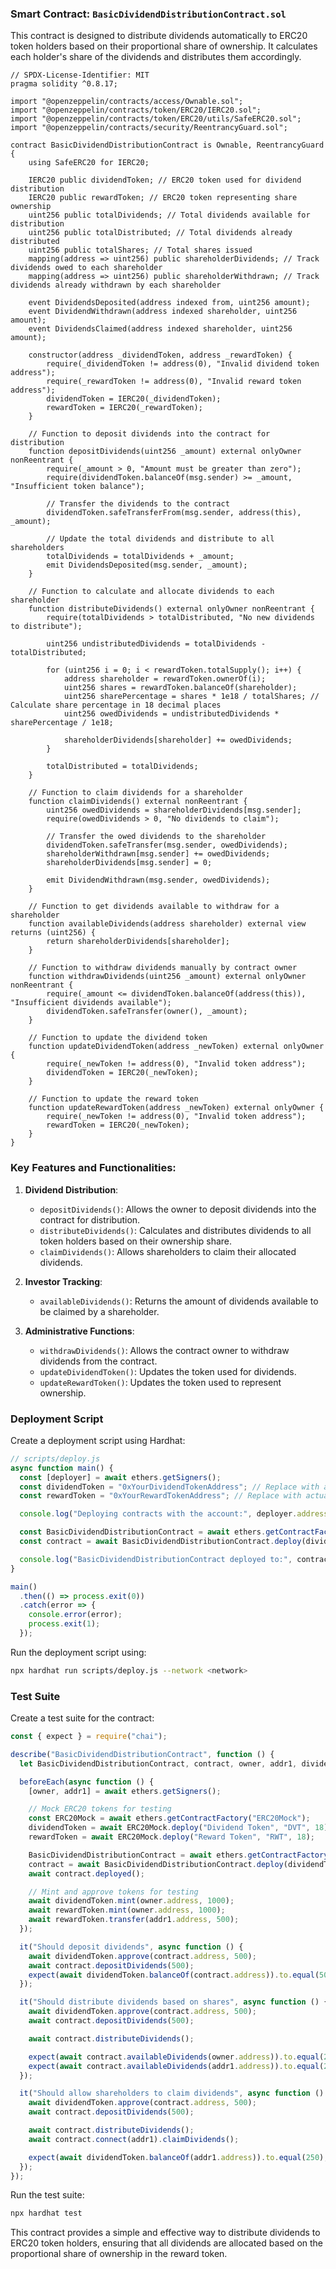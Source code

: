 ### Smart Contract: `BasicDividendDistributionContract.sol`

This contract is designed to distribute dividends automatically to ERC20 token holders based on their proportional share of ownership. It calculates each holder's share of the dividends and distributes them accordingly.

```solidity
// SPDX-License-Identifier: MIT
pragma solidity ^0.8.17;

import "@openzeppelin/contracts/access/Ownable.sol";
import "@openzeppelin/contracts/token/ERC20/IERC20.sol";
import "@openzeppelin/contracts/token/ERC20/utils/SafeERC20.sol";
import "@openzeppelin/contracts/security/ReentrancyGuard.sol";

contract BasicDividendDistributionContract is Ownable, ReentrancyGuard {
    using SafeERC20 for IERC20;

    IERC20 public dividendToken; // ERC20 token used for dividend distribution
    IERC20 public rewardToken; // ERC20 token representing share ownership
    uint256 public totalDividends; // Total dividends available for distribution
    uint256 public totalDistributed; // Total dividends already distributed
    uint256 public totalShares; // Total shares issued
    mapping(address => uint256) public shareholderDividends; // Track dividends owed to each shareholder
    mapping(address => uint256) public shareholderWithdrawn; // Track dividends already withdrawn by each shareholder

    event DividendsDeposited(address indexed from, uint256 amount);
    event DividendWithdrawn(address indexed shareholder, uint256 amount);
    event DividendsClaimed(address indexed shareholder, uint256 amount);

    constructor(address _dividendToken, address _rewardToken) {
        require(_dividendToken != address(0), "Invalid dividend token address");
        require(_rewardToken != address(0), "Invalid reward token address");
        dividendToken = IERC20(_dividendToken);
        rewardToken = IERC20(_rewardToken);
    }

    // Function to deposit dividends into the contract for distribution
    function depositDividends(uint256 _amount) external onlyOwner nonReentrant {
        require(_amount > 0, "Amount must be greater than zero");
        require(dividendToken.balanceOf(msg.sender) >= _amount, "Insufficient token balance");

        // Transfer the dividends to the contract
        dividendToken.safeTransferFrom(msg.sender, address(this), _amount);

        // Update the total dividends and distribute to all shareholders
        totalDividends = totalDividends + _amount;
        emit DividendsDeposited(msg.sender, _amount);
    }

    // Function to calculate and allocate dividends to each shareholder
    function distributeDividends() external onlyOwner nonReentrant {
        require(totalDividends > totalDistributed, "No new dividends to distribute");

        uint256 undistributedDividends = totalDividends - totalDistributed;

        for (uint256 i = 0; i < rewardToken.totalSupply(); i++) {
            address shareholder = rewardToken.ownerOf(i);
            uint256 shares = rewardToken.balanceOf(shareholder);
            uint256 sharePercentage = shares * 1e18 / totalShares; // Calculate share percentage in 18 decimal places
            uint256 owedDividends = undistributedDividends * sharePercentage / 1e18;

            shareholderDividends[shareholder] += owedDividends;
        }

        totalDistributed = totalDividends;
    }

    // Function to claim dividends for a shareholder
    function claimDividends() external nonReentrant {
        uint256 owedDividends = shareholderDividends[msg.sender];
        require(owedDividends > 0, "No dividends to claim");

        // Transfer the owed dividends to the shareholder
        dividendToken.safeTransfer(msg.sender, owedDividends);
        shareholderWithdrawn[msg.sender] += owedDividends;
        shareholderDividends[msg.sender] = 0;

        emit DividendWithdrawn(msg.sender, owedDividends);
    }

    // Function to get dividends available to withdraw for a shareholder
    function availableDividends(address shareholder) external view returns (uint256) {
        return shareholderDividends[shareholder];
    }

    // Function to withdraw dividends manually by contract owner
    function withdrawDividends(uint256 _amount) external onlyOwner nonReentrant {
        require(_amount <= dividendToken.balanceOf(address(this)), "Insufficient dividends available");
        dividendToken.safeTransfer(owner(), _amount);
    }

    // Function to update the dividend token
    function updateDividendToken(address _newToken) external onlyOwner {
        require(_newToken != address(0), "Invalid token address");
        dividendToken = IERC20(_newToken);
    }

    // Function to update the reward token
    function updateRewardToken(address _newToken) external onlyOwner {
        require(_newToken != address(0), "Invalid token address");
        rewardToken = IERC20(_newToken);
    }
}
```

### Key Features and Functionalities:

1. **Dividend Distribution**:
   - `depositDividends()`: Allows the owner to deposit dividends into the contract for distribution.
   - `distributeDividends()`: Calculates and distributes dividends to all token holders based on their ownership share.
   - `claimDividends()`: Allows shareholders to claim their allocated dividends.

2. **Investor Tracking**:
   - `availableDividends()`: Returns the amount of dividends available to be claimed by a shareholder.

3. **Administrative Functions**:
   - `withdrawDividends()`: Allows the contract owner to withdraw dividends from the contract.
   - `updateDividendToken()`: Updates the token used for dividends.
   - `updateRewardToken()`: Updates the token used to represent ownership.

### Deployment Script

Create a deployment script using Hardhat:

```javascript
// scripts/deploy.js
async function main() {
  const [deployer] = await ethers.getSigners();
  const dividendToken = "0xYourDividendTokenAddress"; // Replace with actual dividend token address
  const rewardToken = "0xYourRewardTokenAddress"; // Replace with actual reward token address

  console.log("Deploying contracts with the account:", deployer.address);

  const BasicDividendDistributionContract = await ethers.getContractFactory("BasicDividendDistributionContract");
  const contract = await BasicDividendDistributionContract.deploy(dividendToken, rewardToken);

  console.log("BasicDividendDistributionContract deployed to:", contract.address);
}

main()
  .then(() => process.exit(0))
  .catch(error => {
    console.error(error);
    process.exit(1);
  });
```

Run the deployment script using:

```bash
npx hardhat run scripts/deploy.js --network <network>
```

### Test Suite

Create a test suite for the contract:

```javascript
const { expect } = require("chai");

describe("BasicDividendDistributionContract", function () {
  let BasicDividendDistributionContract, contract, owner, addr1, dividendToken, rewardToken;

  beforeEach(async function () {
    [owner, addr1] = await ethers.getSigners();

    // Mock ERC20 tokens for testing
    const ERC20Mock = await ethers.getContractFactory("ERC20Mock");
    dividendToken = await ERC20Mock.deploy("Dividend Token", "DVT", 18);
    rewardToken = await ERC20Mock.deploy("Reward Token", "RWT", 18);

    BasicDividendDistributionContract = await ethers.getContractFactory("BasicDividendDistributionContract");
    contract = await BasicDividendDistributionContract.deploy(dividendToken.address, rewardToken.address);
    await contract.deployed();

    // Mint and approve tokens for testing
    await dividendToken.mint(owner.address, 1000);
    await rewardToken.mint(owner.address, 1000);
    await rewardToken.transfer(addr1.address, 500);
  });

  it("Should deposit dividends", async function () {
    await dividendToken.approve(contract.address, 500);
    await contract.depositDividends(500);
    expect(await dividendToken.balanceOf(contract.address)).to.equal(500);
  });

  it("Should distribute dividends based on shares", async function () {
    await dividendToken.approve(contract.address, 500);
    await contract.depositDividends(500);

    await contract.distributeDividends();

    expect(await contract.availableDividends(owner.address)).to.equal(250);
    expect(await contract.availableDividends(addr1.address)).to.equal(250);
  });

  it("Should allow shareholders to claim dividends", async function () {
    await dividendToken.approve(contract.address, 500);
    await contract.depositDividends(500);

    await contract.distributeDividends();
    await contract.connect(addr1).claimDividends();

    expect(await dividendToken.balanceOf(addr1.address)).to.equal(250);
  });
});
```

Run the test suite:

```bash
npx hardhat test
```

This contract provides a simple and effective way to distribute dividends to ERC20 token holders, ensuring that all dividends are allocated based on the proportional share of ownership in the reward token.